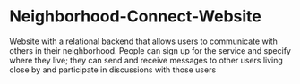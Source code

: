 # Neighborhood-Connect-Website

Website with a relational backend that allows users to
communicate with others in their neighborhood. People can sign up for the service and specify where they live; they can send and
receive messages to other users living close by and participate in discussions with those users

